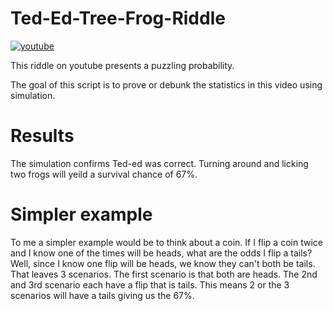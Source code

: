 # Ted-Ed-Tree-Frog-Riddle
[![youtube](https://img.youtube.com/vi/cpwSGsb-rTs/0.jpg)](https://www.youtube.com/watch?v=cpwSGsb-rTs)

This riddle on youtube presents a puzzling probability.

The goal of this script is to prove or debunk the statistics in this video using simulation.

# Results
The simulation confirms Ted-ed was correct. Turning around and licking two frogs will yeild a survival chance of 67%.

# Simpler example
To me a simpler example would be to think about a coin. If I flip a coin twice and I know one of the times will be heads, what are the odds I flip a tails? Well, since I know one flip will be heads, we know they can't both be tails. That leaves 3 scenarios. The first scenario is that both are heads. The 2nd and 3rd scenario each have a flip that is tails. This means 2 or the 3 scenarios will have a tails giving us the 67%.  